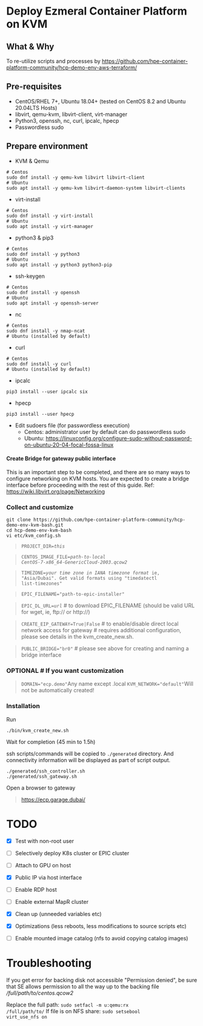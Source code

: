 # Deploy Ezmeral Container Platform on KVM

## What & Why
To re-utilize scripts and processes by https://github.com/hpe-container-platform-community/hcp-demo-env-aws-terraform/

## Pre-requisites
- CentOS/RHEL 7+, Ubuntu 18.04+ (tested on CentOS 8.2 and Ubuntu 20.04LTS Hosts)
- libvirt, qemu-kvm, libvirt-client, virt-manager
- Python3, openssh, nc, curl, ipcalc, hpecp
- Passwordless sudo

## Prepare environment
- KVM & Qemu
```shell
# Centos
sudo dnf install -y qemu-kvm libvirt libvirt-client
# Ubuntu
sudo apt install -y qemu-kvm libvirt-daemon-system libvirt-clients
```
- virt-install
```shell
# Centos
sudo dnf install -y virt-install
# Ubuntu
sudo apt install -y virt-manager
```
- python3 & pip3
```shell
# Centos
sudo dnf install -y python3
# Ubuntu
sudo apt install -y python3 python3-pip
```
- ssh-keygen
```shell
# Centos
sudo dnf install -y openssh
# Ubuntu
sudo apt install -y openssh-server
```
- nc
```shell
# Centos
sudo dnf install -y nmap-ncat
# Ubuntu (installed by default)
```
- curl
```shell
# Centos
sudo dnf install -y curl
# Ubuntu (installed by default)
```
- ipcalc
```shell
pip3 install --user ipcalc six
```
- hpecp
```shell
pip3 install --user hpecp
```
- Edit sudoers file (for passwordless execution)
    - Centos: administrator user by default can do passwordless sudo
    - Ubuntu: https://linuxconfig.org/configure-sudo-without-password-on-ubuntu-20-04-focal-fossa-linux

#### Create Bridge for gateway public interface
This is an important step to be completed, and there are so many ways to configure networking on KVM hosts.
You are expected to create a bridge interface before proceeding with the rest of this guide. 
Ref: https://wiki.libvirt.org/page/Networking

### Collect and customize
```shell
git clone https://github.com/hpe-container-platform-community/hcp-demo-env-kvm-bash.git 
cd hcp-demo-env-kvm-bash
vi etc/kvm_config.sh
```

> <code>PROJECT_DIR=_this_</code>

> <code>CENTOS_IMAGE_FILE=_path-to-local CentOS-7-x86_64-GenericCloud-2003.qcow2_</code>

> <code>TIMEZONE=_your time zone in IANA timezone format_ ie, "Asia/Dubai". Get valid formats using "timedatectl list-timezones"</code>

> <code>EPIC_FILENAME="path-to-epic-installer"</code>

> <code>EPIC_DL_URL=_url_</code> # to download EPIC_FILENAME (should be valid URL for wget, ie, ftp:// or http://)

> <code>CREATE_EIP_GATEWAY=True|False</code> # to enable/disable direct local network access for gateway # requires additional configuration, please see details in the kvm_create_new.sh.

> <code>PUBLIC_BRIDGE="br0"</code> # please see above for creating and naming a bridge interface

### OPTIONAL # If you want customization
> <code>DOMAIN="ecp.demo"</code>Any name except .local
> <code>KVM_NETWORK="default"</code>Will not be automatically created!

### Installation

Run
```shell
./bin/kvm_create_new.sh
```

Wait for completion (45 min to 1.5h)

ssh scripts/commands will be copied to <code>./generated</code> directory. And connectivity information will be displayed as part of script output.

```shell
./generated/ssh_controller.sh
./generated/ssh_gateway.sh
```

Open a browser to gateway
> https://ecp.garage.dubai/


# TODO

- [x] Test with non-root user

- [ ] Selectively deploy K8s cluster or EPIC cluster

- [ ] Attach to GPU on host

- [x] Public IP via host interface

- [ ] Enable RDP host

- [ ] Enable external MapR cluster

- [x] Clean up (unneeded variables etc)

- [x] Optimizations (less reboots, less modifications to source scripts etc)

- [ ] Enable mounted image catalog (nfs to avoid copying catalog images)

# Troubleshooting 

If you get error for backing disk not accessible "Permission denied", be sure that SE allows permission to all the way up to the backing file _/full/path/to/centos.qcow2_

Replace the full path: <code>sudo setfacl -m u:qemu:rx /full/path/to/</code>
If file is on NFS share: <code>sudo setsebool virt_use_nfs on</code>

